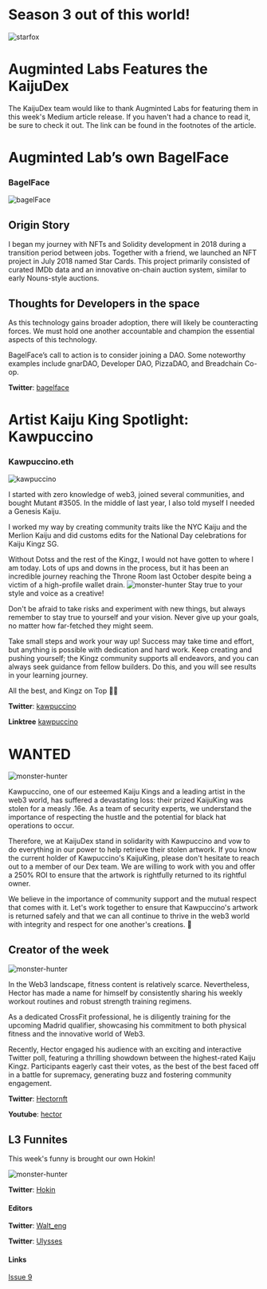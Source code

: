 # Season 3 out of this world!
![starfox](/images/article3/cute-space-kaiju.png "400, 400")
# Augminted Labs Features the KaijuDex

The KaijuDex team would like to thank Augminted Labs for featuring them in this week's Medium article release. If you haven't had a chance to read it, be sure to check it out. The link can be found in the footnotes of the article.

# Augminted Lab’s own BagelFace

### BagelFace
![bagelFace](/images/article3/bagelFace.png "200, 200")

## Origin Story

I began my journey with NFTs and Solidity development in 2018 during a transition period between jobs. Together with a friend, we launched an NFT project in July 2018 named Star Cards. This project primarily consisted of curated IMDb data and an innovative on-chain auction system, similar to early Nouns-style auctions.

## Thoughts for Developers in the space

As this technology gains broader adoption, there will likely be counteracting forces. We must hold one another accountable and champion the essential aspects of this technology.

BagelFace’s  call to action is to consider joining a DAO. Some noteworthy examples include gnarDAO, Developer DAO, PizzaDAO, and Breadchain Co-op.

**Twitter**: [bagelface](https://twitter.com/0xbagelface)

# Artist Kaiju King Spotlight: Kawpuccino

### Kawpuccino.eth

![kawpuccino](/images/article3/kawpuccino.png "200, 200")

I started with zero knowledge of web3, joined several communities, and bought Mutant #3505.  In the middle of last year, I also told myself I needed a Genesis Kaiju. 

I worked my way by creating community traits like the NYC Kaiju and the Merlion Kaiju and did customs edits for the National Day celebrations for Kaiju Kingz SG. 

Without Dotss and the rest of the Kingz, I would not have gotten to where I am today. Lots of ups and downs in the process, but it has been an incredible journey reaching the Throne Room last October despite being a victim of a high-profile wallet drain.
![monster-hunter](/images/article3/seth-khaw-ezgif-com-resize.gif "800, 800")
Stay true to your style and voice as a creative! 

Don't be afraid to take risks and experiment with new things, but always remember to stay true to yourself and your vision. Never give up your goals, no matter how far-fetched they might seem. 

Take small steps and work your way up! Success may take time and effort, but anything is possible with dedication and hard work. Keep creating and pushing yourself; the Kingz community supports all endeavors, and you can always seek guidance from fellow builders. Do this, and you will see results in your learning journey. 

All the best, and Kingz on Top 🦖👑

**Twitter**: [kawpuccino](https://twitter.com/kawpuccino)

**Linktree** [kawpuccino](https://linktr.ee/sethkhaw)

# WANTED

![monster-hunter](/images/article3/Wanted-Article-3.png "400, 400")

Kawpuccino, one of our esteemed Kaiju Kings and a leading artist in the web3 world, has suffered a devastating loss: their prized KaijuKing was stolen for a measly .16e. As a team of security experts, we understand the importance of respecting the hustle and the potential for black hat operations to occur.

Therefore, we at KaijuDex stand in solidarity with Kawpuccino and vow to do everything in our power to help retrieve their stolen artwork. If you know the current holder of Kawpuccino's KaijuKing, please don't hesitate to reach out to a member of our Dex team. We are willing to work with you and offer a 250% ROI to ensure that the artwork is rightfully returned to its rightful owner.

We believe in the importance of community support and the mutual respect that comes with it. Let's work together to ensure that Kawpuccino's artwork is returned safely and that we can all continue to thrive in the web3 world with integrity and respect for one another's creations. 🌟

## Creator of the week

![monster-hunter](/images/article3/hectpr.jpg "200, 200")

In the Web3 landscape, fitness content is relatively scarce. Nevertheless, Hector has made a name for himself by consistently sharing his weekly workout routines and robust strength training regimens. 

As a dedicated CrossFit professional, he is diligently training for the upcoming Madrid qualifier, showcasing his commitment to both physical fitness and the innovative world of Web3.

Recently, Hector engaged his audience with an exciting and interactive Twitter poll, featuring a thrilling showdown between the highest-rated Kaiju Kingz. Participants eagerly cast their votes, as the best of the best faced off in a battle for supremacy, generating buzz and fostering community engagement.

**Twitter**: [Hectornft](https://twitter.com/hectornft)

**Youtube**: [hector](https://www.youtube.com/@hectormoreno4770/featured)


## L3 Funnites
This week's funny is brought our own Hokin!

![monster-hunter](/images/article3/L3_Part_1_V2.png "800, 800")


**Twitter**: [Hokin](https://twitter.com/hokin26)


#### Editors

**Twitter**: [Walt_eng](https://twitter.com/Walt_eng)

**Twitter**: [Ulysses](https://twitter.com/ToshibaHero)


#### Links
[Issue 9](https://medium.com/@AugmintedLabs/kaijukingz-community-update-9-268ef592813e)
